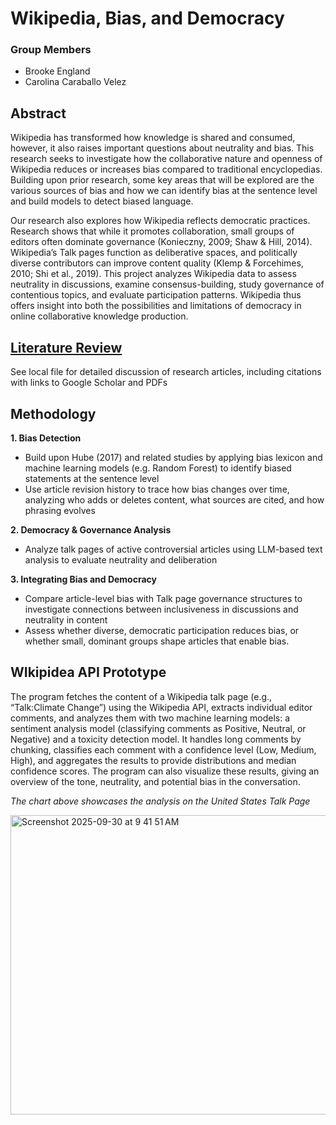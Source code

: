 # Wikipedia, Bias, and Democracy
### Group Members
- Brooke England
- Carolina Caraballo Velez
## Abstract
Wikipedia has transformed how knowledge is shared and consumed, however, it also raises important questions about
neutrality and bias. This research seeks to investigate how the collaborative nature and openness of Wikipedia reduces
or increases bias compared to traditional encyclopedias. Building upon prior research, some key areas that will be explored 
are the various sources of bias and how we can identify bias at the sentence level and build models to detect biased language.

Our research also explores how Wikipedia reflects democratic practices. Research shows that while it promotes collaboration, small groups of editors often dominate governance (Konieczny, 2009; Shaw & Hill, 2014). Wikipedia’s Talk pages function as deliberative spaces, and politically diverse contributors can improve content quality (Klemp & Forcehimes, 2010; Shi et al., 2019). This project analyzes Wikipedia data to assess neutrality in discussions, examine consensus-building, study governance of contentious topics, and evaluate participation patterns. Wikipedia thus offers insight into both the possibilities and limitations of democracy in online collaborative knowledge production.
## [Literature Review](literature-review.md)

See local file for detailed discussion of research articles, including citations with links to Google Scholar and PDFs

## Methodology
**1. Bias Detection**
- Build upon Hube (2017) and related studies by applying bias lexicon and machine learning models (e.g. Random Forest) to identify biased statements at the sentence level
- Use article revision history to trace how bias changes over time, analyzing who adds or deletes content, what sources are cited, and how phrasing evolves

**2. Democracy & Governance Analysis**
- Analyze talk pages of active controversial articles using LLM-based text analysis to evaluate neutrality and deliberation

**3. Integrating Bias and Democracy**
- Compare article-level bias with Talk page governance structures to investigate connections between inclusiveness in discussions and neutrality in content
- Assess whether diverse, democratic participation reduces bias, or whether small, dominant groups shape articles that enable bias.

## WIkipidea API Prototype

The program fetches the content of a Wikipedia talk page (e.g., “Talk:Climate Change”) using the Wikipedia API, extracts individual editor comments, and analyzes them with two machine learning models: a sentiment analysis model (classifying comments as Positive, Neutral, or Negative) and a toxicity detection model. It handles long comments by chunking, classifies each comment with a confidence level (Low, Medium, High), and aggregates the results to provide distributions and median confidence scores. The program can also visualize these results, giving an overview of the tone, neutrality, and potential bias in the conversation.

_The chart above showcases the analysis on the United States Talk Page_

<img width="1354" height="479" alt="Screenshot 2025-09-30 at 9 41 51 AM" src="https://github.com/user-attachments/assets/b4325c14-71e1-48f7-94a0-0a47d2714060" />

  
